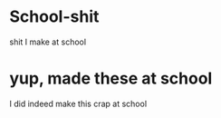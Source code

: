 # School-shit
shit I make at school

# yup, made these at school
I did indeed make this crap at school
